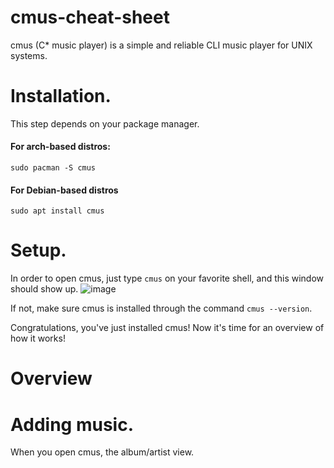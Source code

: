 # cmus-cheat-sheet
cmus (C* music player) is a simple and reliable CLI music player for UNIX systems.

# Installation.

This step depends on your package manager.
#### For arch-based distros:
```
sudo pacman -S cmus
```

#### For Debian-based distros
```
sudo apt install cmus
```

# Setup.
In order to open cmus, just type `cmus` on your favorite shell, and this window should show up.
![image](https://user-images.githubusercontent.com/55633950/107118230-8499c900-6877-11eb-8e0d-29af49c7d29a.png)

If not, make sure cmus is installed through the command ```cmus --version```.

Congratulations, you've just installed cmus! Now it's time for an overview of how it works!

# Overview


# Adding music.
When you open cmus, the album/artist view.
